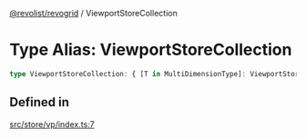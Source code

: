 [@revolist/revogrid](README.md) / ViewportStoreCollection

# Type Alias: ViewportStoreCollection

```ts
type ViewportStoreCollection: { [T in MultiDimensionType]: ViewportStore };
```

## Defined in

[src/store/vp/index.ts:7](https://github.com/revolist/revogrid/blob/834ef2bcc7d11d36bb9e66716a7f07087a633494/src/store/vp/index.ts#L7)
